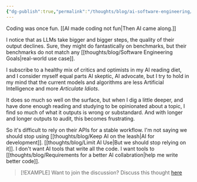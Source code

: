 ```yaml
---
{"dg-publish":true,"permalink":"/thoughts/blog/ai-software-engineering/","tags":["blogged","ai","refactored","shared"],"created":"2025-08-26T19:42:38.799+01:00","updated":"2025-09-25T20:47:39.507+01:00"}
---
```


Coding was once fun. [[AI made coding not fun\|Then AI came along.]]

I notice that as LLMs take bigger and bigger steps, the quality of their output declines. Sure, they might do fantastically on benchmarks, but their benchmarks do not match any [[thoughts/blog/Software Engineering Goals\|real-world use case]].

I subscribe to a healthy mix of critics and optimists in my AI reading diet, and I consider myself equal parts AI skeptic, AI advocate, but I try to hold in my mind that the current models and algorithms are less Artificial Intelligence and more *Articulate Idiots*.

It does so much so well on the surface, but when I dig a little deeper, and have done enough reading and studying to be opinionated about a topic, I find so much of what it outputs is wrong or substandard. And with longer and longer outputs to audit, this becomes frustrating.

So it's difficult to rely on their APIs for a stable workflow. I'm not saying we should stop using [[thoughts/blog/Keep AI on the leash\|AI for development]]. [[thoughts/blog/Limit AI Use\|But we should stop relying on it]]. I don't want AI tools that write all the code. I want tools to [[thoughts/blog/Requirements for a better AI collabration\|help me write better code]].

> [!EXAMPLE] Want to join the discussion? Discuss this thought [here](https://bsky.app/profile/craigtkhill.bsky.social/post/3lynrbggkis2y)
